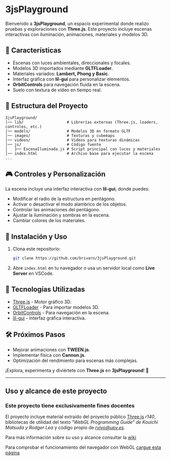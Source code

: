 # 3jsPlayground

Bienvenido a **3jsPlayground**, un espacio experimental donde realizo pruebas y exploraciones con **Three.js**. Este proyecto incluye escenas interactivas con iluminación, animaciones, materiales y modelos 3D.

## 🚀 Características
- Escenas con luces ambientales, direccionales y focales.
- Modelos 3D importados mediante **GLTFLoader**.
- Materiales variados: **Lambert, Phong y Basic**.
- Interfaz gráfica con **lil-gui** para personalizar elementos.
- **OrbitControls** para navegación fluida en la escena.
- Suelo con textura de vídeo en tiempo real.

## 📂 Estructura del Proyecto
```
3jsPlayground/
│── lib/                   # Librerías externas (Three.js, loaders, controles, etc.)
│── models/                # Modelos 3D en formato GLTF
│── images/                # Texturas y cubemaps
│── videos/                # Videos para texturas dinámicas
│── js/                    # Código fuente
│   ├── EscenaIluminada.js # Script principal con luces y materiales
│── index.html             # Archivo base para ejecutar la escena
...
```

## 🎮 Controles y Personalización
La escena incluye una interfaz interactiva con **lil-gui**, donde puedes:
- Modificar el radio de la estructura en pentágono.
- Activar o desactivar el modo alambrico de los objetos.
- Controlar las animaciones del pentágono.
- Ajustar la iluminación y sombras en la escena.
- Cambiar colores de los materiales.

## 🔧 Instalación y Uso
1. Clona este repositorio:
   ```bash
   git clone https://github.com/brivaro/3jsPlayground.git
   ```
2. Abre `index.html` en tu navegador o usa un servidor local como **Live Server** en VSCode.

## 📌 Tecnologías Utilizadas
- [Three.js](https://threejs.org/) - Motor gráfico 3D.
- [GLTFLoader](https://threejs.org/docs/#examples/en/loaders/GLTFLoader) - Para importar modelos 3D.
- [OrbitControls](https://threejs.org/docs/#examples/en/controls/OrbitControls) - Para navegación en la escena.
- [lil-gui](https://lil-gui.georgealways.com/) - Interfaz gráfica interactiva.

## 🛠 Próximos Pasos
- Mejorar animaciones con **TWEEN.js**.
- Implementar física con **Cannon.js**.
- Optimización del rendimiento para escenas más complejas.

¡Explora, experimenta y diviértete con **Three.js** en **3jsPlayground**! 🚀


---


## Uso y alcance de este proyecto
### Este proyecto tiene exclusivamente fines docentes

El proyecto incluye material extraído del proyecto público [Three.js](http://threjs.org) *r140*, bibliotecas de utilidad del texto *"WebGL Programming Guide" de  Kouichi Matsuda y Rodger Lea* y código propio de *<rvivo@upv.es>*.  

Para más información sobre su uso y alcance consultar la [wiki](https://github.com/RobVivo/RobVivo.github.io/wiki/INSTRUCCIONES-B%C3%81SICAS)

Para comprobar el funcionamiento del navegador con WebGL
[cargue esta página](http://robvivo.github.io)
